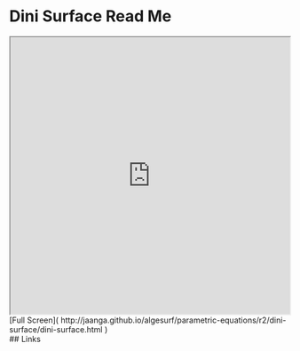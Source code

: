 Dini Surface Read Me
===

<iframe src='http://jaanga.github.io/algesurf/parametric-equations/r2/dini-surface/dini-surface.html' width=100% height=500px >
There is an `iframe` here. It is not visible when viewed on github.com/algesurf. To view, please see 'Project Links' below.
</iframe>
[Full Screen]( http://jaanga.github.io/algesurf/parametric-equations/r2/dini-surface/dini-surface.html )
<br>
## Links 
<http://www.3d-meier.de/tut3/Seite9.html>  
